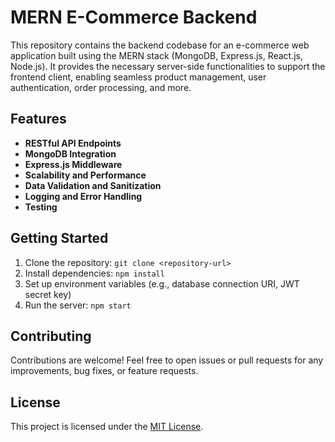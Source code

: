 # MERN E-Commerce Backend

This repository contains the backend codebase for an e-commerce web application built using the MERN stack (MongoDB, Express.js, React.js, Node.js). It provides the necessary server-side functionalities to support the frontend client, enabling seamless product management, user authentication, order processing, and more.

## Features

- **RESTful API Endpoints**
- **MongoDB Integration**
- **Express.js Middleware**
- **Scalability and Performance**
- **Data Validation and Sanitization**
- **Logging and Error Handling**
- **Testing**
  
## Getting Started

1. Clone the repository: `git clone <repository-url>`
2. Install dependencies: `npm install`
3. Set up environment variables (e.g., database connection URI, JWT secret key)
4. Run the server: `npm start`

## Contributing

Contributions are welcome! Feel free to open issues or pull requests for any improvements, bug fixes, or feature requests.

## License

This project is licensed under the [MIT License](LICENSE).

